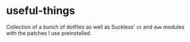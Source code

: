 # useful-things

Collection of a bunch of dotfiles as well as Suckless' `st` and `dwm` modules with the patches I use preinstalled. 
